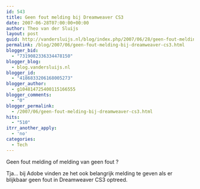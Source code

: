 ```yaml
---
id: 543
title: Geen fout melding bij Dreamweaver CS3
date: 2007-06-28T07:00:00+00:00
author: Theo van der Sluijs
layout: post
guid: http://vandersluijs.nl/blog/index.php/2007/06/28/geen-fout-melding-bij-dreamweaver-cs3/
permalink: /blog/2007/06/geen-fout-melding-bij-dreamweaver-cs3.html
blogger_bid:
  - "7319082336334478150"
blogger_blog:
  - blog.vandersluijs.nl
blogger_id:
  - "4186833206168005273"
blogger_author:
  - g104814725400115166555
blogger_comments:
  - "0"
blogger_permalink:
  - /2007/06/geen-fout-melding-bij-dreamweaver-cs3.html
hits:
  - "510"
itrr_another_apply:
  - 'no'
categories:
  - Tech
---
```

Geen fout melding of melding van geen fout ?

Tja… bij Adobe vinden ze het ook belangrijk melding te geven als er blijkbaar geen fout in Dreamweaver CS3 optreed.